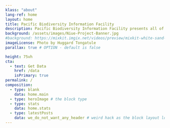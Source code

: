 ```yaml
---
klass: "about"
lang-ref: home
layout: home
title: Pacific Biodiversity Information Facility
description: Pacific Biodiversity Information Facility presents all of the Pacific biodiversity data available on GBIF.
background: /assets/images/Niue-Project-Banner.jpg
#background: https://mixkit.imgix.net/videos/preview/mixkit-white-sand-beach-and-palm-trees-1564-0.jpg?w=1200&h=630&fit=crop
imageLicense: Photo by Huggard Tongatule
parallax: true # OPTION - default is false

height: 75vh
cta:
  - text: Get Data
    href: /data
    isPrimary: true
permalink: /
composition:
  - type: blank
    data: home.main
  - type: heroImage # the block type
  - type: stats
    data: home.stats
  - type: latestPosts
    data: we_do_not_want_any_header # weird hack as the block layout looks for a data element and falls back to the page if none is present
---
```

